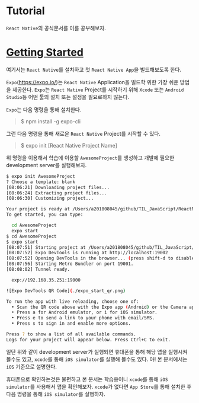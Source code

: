 # Tutorial

`React Native`의 공식문서를 이를 공부해보자. 

# [Getting Started](https://facebook.github.io/react-native/docs/getting-started)

여기서는 `React Native`를 설치하고 첫 `React Native App`을 빌드해보도록 한다.   

`Expo`(https://expo.io/)는 `React Native` Application을 빌드학 위한 가장 쉬운 방법을 제공한다. `Expo`는 `React Native` Project를 시작하기 위해 `Xcode` 또는 `Android Studio`등 어떤 툴의 설치 또는 설정을 필요로하지 않는다.  

`Expo`는 다음 명령을 통해 설치한다.  

>$ npm install -g expo-cli

그런 다음 명령을 통해 새로운 `React Native` Project를 시작할 수 있다. 

>$ expo init [React Native Project Name]

위 명령을 이용해서 학습에 이용할 `AwesomeProject`를 생성하고 개발에 필요한 development server를 실행해보자.   

```sh
$ expo init AwesomeProject
? Choose a template: blank
[08:06:21] Downloading project files...
[08:06:24] Extracting project files...
[08:06:30] Customizing project...

Your project is ready at /Users/a201808045/github/TIL_JavaScript/ReactNative/tutorial/AwesomeProject
To get started, you can type:

  cd AwesomeProject
  expo start
$ cd AwesomeProject
$ expo start
[08:07:51] Starting project at /Users/a201808045/github/TIL_JavaScript/ReactNative/tutorial/AwesomeProject
[08:07:52] Expo DevTools is running at http://localhost:19002
[08:07:52] Opening DevTools in the browser... (press shift-d to disable)
[08:07:56] Starting Metro Bundler on port 19001.
[08:08:02] Tunnel ready.

  exp://192.168.35.251:19000

![Expo DevTools QR Code](./expo_start_qr.png)

To run the app with live reloading, choose one of:
  • Scan the QR code above with the Expo app (Android) or the Camera app (iOS).
  • Press a for Android emulator, or i for iOS simulator.
  • Press e to send a link to your phone with email/SMS.
  • Press s to sign in and enable more options.

Press ? to show a list of all available commands.
Logs for your project will appear below. Press Ctrl+C to exit.
```

일단 위와 같이 development server가 실행되면 휴대폰을 통해 해당 앱을 실행시켜 볼수도 있고, `xcode`를 통해 `iOS simulator`를 실행해 볼수도 있다. 아! 본 문서에서는 `iOS` 기준으로 설명한다.  

휴대폰으로 확인하는것은 불편하고 본 문서는 학습용이니 `xcode`를 통해 `iOS simulator`를 사용해서 앱을 확인해보자. `xcode`가 없다면 `App Store`를 통해 설치한 후 다음 명령을 통해 `iOS simulator`를 실행하자.





